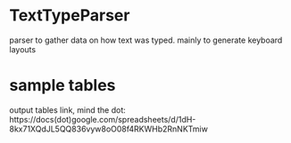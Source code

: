 # TextTypeParser
parser to gather data on how text was typed. mainly to generate keyboard layouts

# sample tables
output tables link, mind the dot:
https://docs(dot)google.com/spreadsheets/d/1dH-8kx71XQdJL5QQ836vyw8oO08f4RKWHb2RnNKTmiw
